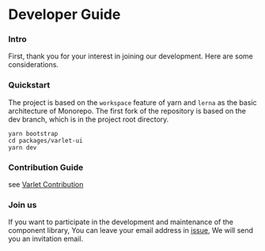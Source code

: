 # Developer Guide

### Intro
First, thank you for your interest in joining our development. Here are some considerations.

### Quickstart
The project is based on the `workspace` feature of yarn and `lerna` as the basic architecture of Monorepo. 
The first fork of the repository is based on the dev branch, which is in the project root directory.

```shell
yarn bootstrap
cd packages/varlet-ui
yarn dev
```

### Contribution Guide
see [Varlet Contribution](https://github.com/haoziqaq/varlet/blob/dev/.github/CONTRIBUTING.md)

### Join us

If you want to participate in the development and maintenance of the component library,
You can leave your email address in [issue](https://github.com/haoziqaq/varlet/issues),
We will send you an invitation email.
